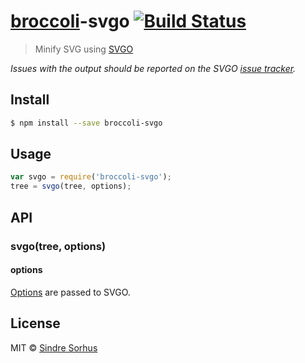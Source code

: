 # [broccoli](https://github.com/joliss/broccoli)-svgo [![Build Status](https://travis-ci.org/sindresorhus/broccoli-svgo.svg?branch=master)](https://travis-ci.org/sindresorhus/broccoli-svgo)

> Minify SVG using [SVGO](https://github.com/svg/svgo)

*Issues with the output should be reported on the SVGO [issue tracker](https://github.com/svg/svgo/issues).*


## Install

```sh
$ npm install --save broccoli-svgo
```


## Usage

```js
var svgo = require('broccoli-svgo');
tree = svgo(tree, options);
```


## API

### svgo(tree, options)

#### options

[Options](https://github.com/sindresorhus/grunt-svgmin#available-optionsplugins) are passed to SVGO.


## License

MIT © [Sindre Sorhus](http://sindresorhus.com)
